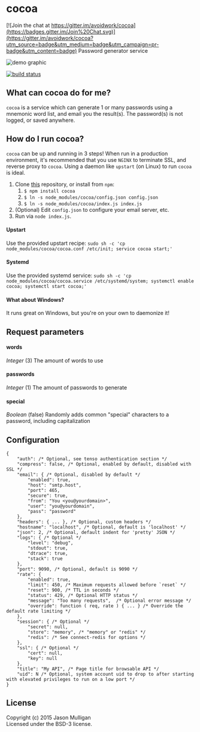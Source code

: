 # cocoa

[![Join the chat at https://gitter.im/avoidwork/cocoa](https://badges.gitter.im/Join%20Chat.svg)](https://gitter.im/avoidwork/cocoa?utm_source=badge&utm_medium=badge&utm_campaign=pr-badge&utm_content=badge)
Password generator service

![demo graphic](https://farm6.staticflickr.com/5346/16766074333_e7702728b6_o.png "cocoa demo")

[![build status](https://secure.travis-ci.org/avoidwork/cocoa.svg)](http://travis-ci.org/avoidwork/cocoa)

## What can cocoa do for me?
`cocoa` is a service which can generate 1 or many passwords using a mnemonic word list, and email you the result(s).
The password(s) is not logged, or saved anywhere.

## How do I run cocoa?
`cocoa` can be up and running in 3 steps! When run in a production environment, it's recommended that you use `NGINX`
to terminate SSL, and reverse proxy to `cocoa`. Using a daemon like `upstart` (on Linux) to run `cocoa` is ideal. 

1.  Clone [this](https://github.com/avoidwork/cocoa) repository, or install from `npm`:
    1.  `$ npm install cocoa`
    2.  `$ ln -s node_modules/cocoa/config.json config.json`
    3.  `$ ln -s node_modules/cocoa/index.js index.js`
2.  (Optional) Edit `config.json` to configure your email server, etc.
3.  Run via `node index.js`.

#### Upstart
Use the provided upstart recipe: `sudo sh -c 'cp node_modules/cocoa/cocoa.conf /etc/init; service cocoa start;'`

#### Systemd
Use the provided systemd service: `sudo sh -c 'cp node_modules/cocoa/cocoa.service /etc/systemd/system; systemctl enable cocoa; systemctl start cocoa;'`

#### What about Windows?
It runs great on Windows, but you're on your own to daemonize it!

## Request parameters
#### words
_Integer_ (3)
The amount of words to use

#### passwords
_Integer_ (1)
The amount of passwords to generate

#### special
_Boolean_ (false)
Randomly adds common "special" characters to a password, including capitalization

## Configuration
``` 
{
    "auth": /* Optional, see tenso authentication section */
    "compress": false, /* Optional, enabled by default, disabled with SSL */
    "email": { /* Optional, disabled by default */
        "enabled": true,
        "host": "smtp.host",
        "port": 465,
        "secure": true,
        "from": "You <you@yourdomain>",
        "user": "you@yourdomain",
        "pass": "password"
    },
    "headers": { ... }, /* Optional, custom headers */
    "hostname": "localhost", /* Optional, default is 'localhost' */
    "json": 2, /* Optional, default indent for 'pretty' JSON */
    "logs": { /* Optional */
        "level": "debug",
        "stdout": true,
        "dtrace": true,
        "stack": true
    },
    "port": 9090, /* Optional, default is 9090 */
    "rate": {
        "enabled": true,
        "limit": 450, /* Maximum requests allowed before `reset` */
        "reset": 900, /* TTL in seconds */
        "status": 429, /* Optional HTTP status */
        "message": "Too many requests",  /* Optional error message */
        "override": function ( req, rate ) { ... } /* Override the default rate limiting */
    },
    "session": { /* Optional */
        "secret": null,
        "store": "memory", /* "memory" or "redis" */
        "redis": /* See connect-redis for options */
    },
    "ssl": { /* Optional */
        "cert": null,
        "key": null
    },
    "title": "My API", /* Page title for browsable API */
    "uid": N /* Optional, system account uid to drop to after starting with elevated privileges to run on a low port */
}
```


## License
Copyright (c) 2015 Jason Mulligan  
Licensed under the BSD-3 license.
